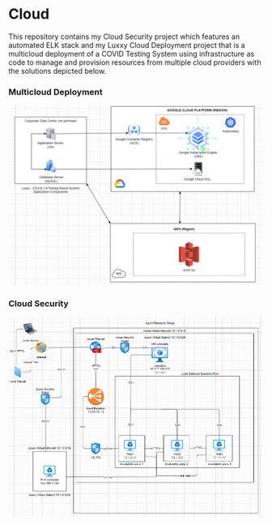 # Cloud

This repository contains my Cloud Security project which features an automated ELK stack and my Luxxy Cloud Deployment project that is a multicloud deployment of a COVID Testing System using infrastructure as code to manage and provision resources from multiple cloud providers with the solutions depicted below.

### Multicloud Deployment
![Diagram](https://github.com/aele1401/Cloud/blob/master/Multicloud/Images/solution_architecture.png)

### Cloud Security
![Diagram](https://github.com/aele1401/Cloud/blob/master/ELK/Diagrams/ELK_NET_Diagram.PNG)

